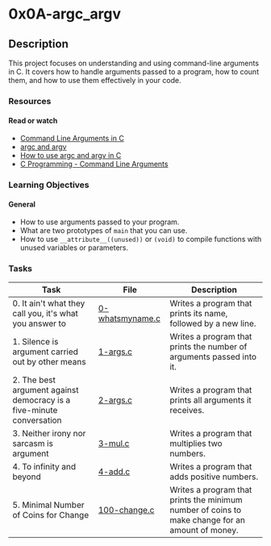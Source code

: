 # 0x0A-argc_argv

## Description

This project focuses on understanding and using command-line arguments in C. It covers how to handle arguments passed to a program, how to count them, and how to use them effectively in your code.

### Resources

#### Read or watch

- [Command Line Arguments in C](https://www.geeksforgeeks.org/command-line-arguments-in-c-cpp/)
- [argc and argv](https://www.tutorialspoint.com/cprogramming/c_command_line_arguments.htm)
- [How to use argc and argv in C](https://www.educative.io/edpresso/how-to-use-argc-and-argv-in-c)
- [C Programming - Command Line Arguments](https://www.programiz.com/c-programming/c-command-line-arguments)

### Learning Objectives

#### General

- How to use arguments passed to your program.
- What are two prototypes of `main` that you can use.
- How to use `__attribute__((unused))` or `(void)` to compile functions with unused variables or parameters.

### Tasks

| Task                                                                 | File                                 | Description                                                                                     |
| -------------------------------------------------------------------- | ------------------------------------ | ----------------------------------------------------------------------------------------------- |
| 0. It ain't what they call you, it's what you answer to              | [0-whatsmyname.c](./0-whatsmyname.c) | Writes a program that prints its name, followed by a new line.                                  |
| 1. Silence is argument carried out by other means                    | [1-args.c](./1-args.c)               | Writes a program that prints the number of arguments passed into it.                            |
| 2. The best argument against democracy is a five-minute conversation | [2-args.c](./2-args.c)               | Writes a program that prints all arguments it receives.                                         |
| 3. Neither irony nor sarcasm is argument                             | [3-mul.c](./3-mul.c)                 | Writes a program that multiplies two numbers.                                                   |
| 4. To infinity and beyond                                            | [4-add.c](./4-add.c)                 | Writes a program that adds positive numbers.                                                    |
| 5. Minimal Number of Coins for Change                                | [100-change.c](./100-change.c)       | Writes a program that prints the minimum number of coins to make change for an amount of money. |
